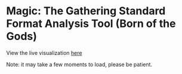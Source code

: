 Magic: The Gathering Standard Format Analysis Tool (Born of the Gods)
=========

View the live visualization [here](http://run.plnkr.co/plunks/KtxpXtw6JAB0D769QtG7/)

Note: it may take a few moments to load, please be patient.
